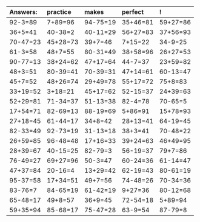 | Answers: | practice | makes | perfect | ! |
| :--- | :--- | :--- | :--- | :--- |
| 92-3=89 | 7+89=96 | 94-75=19 | 35+46=81 | 59+27=86 | 
| 36+5=41 | 40-38=2 | 40-11=29 | 56+27=83 | 37+56=93 | 
| 70-47=23 | 45+28=73 | 39+7=46 | 7+15=22 | 34-9=25 | 
| 61-3=58 | 48+7=55 | 80-31=49 | 38+58=96 | 26+27=53 | 
| 90-77=13 | 38+24=62 | 47+17=64 | 44-7=37 | 23+59=82 | 
| 48+3=51 | 80-39=41 | 70-39=31 | 47+14=61 | 60-13=47 | 
| 45+7=52 | 48+26=74 | 29+49=78 | 55+17=72 | 75+8=83 | 
| 33+19=52 | 3+18=21 | 45+17=62 | 52-15=37 | 24+39=63 | 
| 52+29=81 | 71-34=37 | 51-13=38 | 82-4=78 | 70-65=5 | 
| 17+54=71 | 82-69=13 | 88-19=69 | 5+86=91 | 15+78=93 | 
| 27+18=45 | 61-44=17 | 34+8=42 | 28+13=41 | 64-19=45 | 
| 82-33=49 | 92-73=19 | 31-13=18 | 38+3=41 | 70-48=22 | 
| 26+59=85 | 96-48=48 | 17+16=33 | 39+24=63 | 46+49=95 | 
| 28+39=67 | 40-15=25 | 82-79=3 | 56-19=37 | 79+7=86 | 
| 76-49=27 | 69+27=96 | 50-3=47 | 60-24=36 | 61-14=47 | 
| 47+37=84 | 20-16=4 | 13+29=42 | 62-19=43 | 80-61=19 | 
| 95-37=58 | 17+34=51 | 49+7=56 | 74-48=26 | 70-34=36 | 
| 83-76=7 | 84-65=19 | 61-42=19 | 9+27=36 | 80-12=68 | 
| 65-48=17 | 49+8=57 | 36+9=45 | 72-54=18 | 5+89=94 | 
| 59+35=94 | 85-68=17 | 75-47=28 | 63-9=54 | 87-79=8 | 
